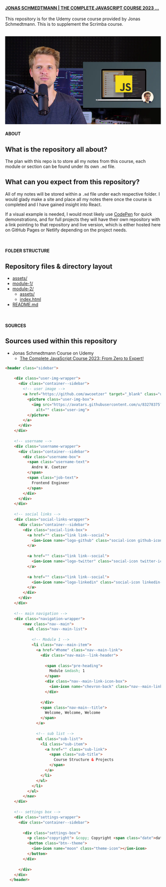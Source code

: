 #### <a href="https://www.udemy.com/course/the-complete-javascript-course/" target="_blank" alt="Scrimba's website">JONAS SCHMEDTMANN | THE COMPLETE JAVASCRIPT COURSE 2023 ...
</a> 

This repository is for the Udemy course course provided by Jonas Schmedtmann. This is to supplement the Scrimba course.

<br>

<img src="./assets/images/readme/the-complete-javascript-course.jpg" alt="Jonas looking at the camera, patiently waiting for you to finish the course, OK!">

<br>

#### ABOUT
## What is the repository all about?
The plan with this repo is to store all my notes from this course, each module or section can be found under its own `.md` file.

## What can you expect from this repository?
All of my notes will be stored within a `.md` file under each respective folder. I would glady make a site and place all my notes there once the course is completed and I have gained insight into React. 

If a visual example is needed, I would most likely use <a href="https://codepen.io/trending">CodePen</a> for quick demonstrations, and for full projects they will have their own repository with a link pointing to that repository and live version, which is either hosted here on GitHub Pages or Netlify depending on the project needs.

<br>

#### FOLDER STRUCTURE
## Repository files & directory layout

- [assets/](./assets/)
- [module-1/](./module-1/)
- [module-2/](./module-2/)
  - [assets/](./module-2/assets/)
  - [index.html](./module-2/index.html)
- [README.md](./README.md)

<br>

#### SOURCES
## Sources used within this repository

- Jonas Schmedtmann Course on Udemy
  - <a href="https://www.udemy.com/course/the-complete-javascript-course/">The Complete JavaScript Course 2023: From Zero to Expert!</a>

```html
<header class="sidebar">

    <div class="user-img-wrapper">
      <div class="container--sidebar">
        <!-- user image -->
        <a href="https://github.com/awcoetzer" target="_blank" class="user-img-link">
          <picture class="user-img-box">
            <img src="https://avatars.githubusercontent.com/u/83278375?s=400&u=e0e619c23ed8ffa493ca3c5aa82d7cc63ad47d9d&v=4"
              alt="" class="user-img">
          </picture>
        </a>
      </div>
    </div>

    <!-- username -->
    <div class="username-wrapper">
      <div class="container--sidebar">
        <div class="username-box">
          <span class="username-text">
            Andre W. Coetzer
          </span>
          <span class="job-text">
            Frontend Engineer
          </span>
        </div>
      </div>
    </div>

    <!-- social links -->
    <div class="social-links-wrapper">
      <div class="container--sidebar">
        <div class="social-link-box">
          <a href="" class="link link--social">
            <ion-icon name="logo-github" class="social-icon github-icon"></ion-icon>
          </a>
          
          <a href="" class="link link--social">
            <ion-icon name="logo-twitter" class="social-icon twitter-icon"></ion-icon>
          </a>
          
          <a href="" class="link link--social">
            <ion-icon name="logo-linkedin" class="social-icon linkedin-icon"></ion-icon>
          </a>
        </div>
      </div>
    </div>

    <!-- main navigation -->
    <div class="navigation-wrapper">
        <nav class="nav--main">
          <ul class="nav--main-list">

            <!-- Module 1 -->
            <li class="nav--main-item">
              <a href="#home" class="nav--main-link">
                <div class="nav-main--link-header">

                  <span class="pre-heading">
                    Module &mdash; 1
                  </span>
                  <div class="nav--main-link-icon-box">
                    <ion-icon name="chevron-back" class="nav--main-link-icon"></ion-icon>
                  </div>

                </div>
                <span class="nav-main--title">
                  Welcome, Welcome, Welcome
                </span>
              </a>
              
              <!-- sub list -->
              <ul class="sub-list">
                <li class="sub-item">
                  <a href="" class="sub-link">
                    <span class="sub-title">
                      Course Structure & Projects
                    </span>
                  </a>
                </li>
              </ul>
            </li>
          </ul>
        </nav>
    </div>
   
    <!-- settings box -->
    <div class="settings-wrapper">
      <div class="container--sidebar">

        <div class="settings-box">
          <p class="copyright"> &copy; Copyright <span class="date">date here</span></p>
          <button class="btn--theme">
            <ion-icon name="moon" class="theme-icon"></ion-icon>
          </button>
        </div>

      </div>
    </div>
  </header>
```
